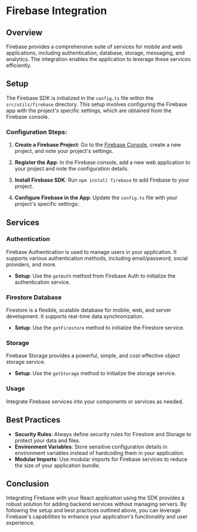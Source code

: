 # Firebase Integration

## Overview

Firebase provides a comprehensive suite of services for mobile and web applications, including authentication, database, storage, messaging, and analytics. The integration enables the application to leverage these services efficiently.

## Setup

The Firebase SDK is initialized in the `config.ts` file within the `src/utils/firebase` directory. This setup involves configuring the Firebase app with the project's specific settings, which are obtained from the Firebase console.

### Configuration Steps:

1. **Create a Firebase Project**: Go to the [Firebase Console](https://console.firebase.google.com/), create a new project, and note your project's settings.

2. **Register the App**: In the Firebase console, add a new web application to your project and note the configuration details.

3. **Install Firebase SDK**: Run `npm install firebase` to add Firebase to your project.

4. **Configure Firebase in the App**:
   Update the `config.ts` file with your project's specific settings:

## Services

### Authentication

Firebase Authentication is used to manage users in your application. It supports various authentication methods, including email/password, social providers, and more.

- **Setup**: Use the `getAuth` method from Firebase Auth to initialize the authentication service.

### Firestore Database

Firestore is a flexible, scalable database for mobile, web, and server development. It supports real-time data synchronization.

- **Setup**: Use the `getFirestore` method to initialize the Firestore service.

### Storage

Firebase Storage provides a powerful, simple, and cost-effective object storage service.

- **Setup**: Use the `getStorage` method to initialize the storage service.

### Usage

Integrate Firebase services into your components or services as needed.

## Best Practices

- **Security Rules**: Always define security rules for Firestore and Storage to protect your data and files.
- **Environment Variables**: Store sensitive configuration details in environment variables instead of hardcoding them in your application.
- **Modular Imports**: Use modular imports for Firebase services to reduce the size of your application bundle.

## Conclusion

Integrating Firebase with your React application using the SDK provides a robust solution for adding backend services without managing servers. By following the setup and best practices outlined above, you can leverage Firebase's capabilities to enhance your application's functionality and user experience.
